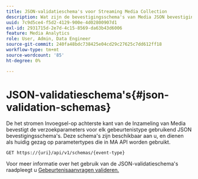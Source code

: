 ```yaml
---
title: JSON-validatieschema's voor Streaming Media Collection
description: Wat zijn de bevestigingsschema's van Media JSON bevestiging en hoe zij worden gebruikt om de correcte parameters van het verzoeklichaam voor elk type van gebeurtenis te bepalen.
uuid: 7c9d5ce4-f5d2-4129-900e-4d02800907d1
exl-id: 2931715d-2e7d-4c15-8569-da63b43d6006
feature: Media Analytics
role: User, Admin, Data Engineer
source-git-commit: 240fa48bdc738425e04cd29c27625c7dd612ff18
workflow-type: tm+mt
source-wordcount: '85'
ht-degree: 0%

---
```


# JSON-validatieschema&#39;s{#json-validation-schemas}

De het stromen Invoegsel-op achterste kant van de Inzameling van Media bevestigt de verzoekparameters voor elk gebeurtenistype gebruikend JSON bevestigingsschema&#39;s. Deze schema&#39;s zijn beschikbaar aan u, en dienen als huidig gezag op parametertypes die in MA API worden gebruikt.

`GET https://{uri}/api/v1/schemas/{event-type}`

Voor meer informatie over het gebruik van de JSON-validatieschema&#39;s raadpleegt u [Gebeurtenisaanvragen valideren.](../mc-api-impl/mc-api-validate-reqs.md)
